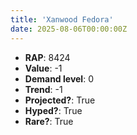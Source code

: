 ```yaml
---
title: 'Xanwood Fedora'
date: 2025-08-06T00:00:00Z
---
```

- **RAP**: 8424
- **Value**: -1
- **Demand level**: 0
- **Trend**: -1
- **Projected?**: True
- **Hyped?**: True
- **Rare?**: True
